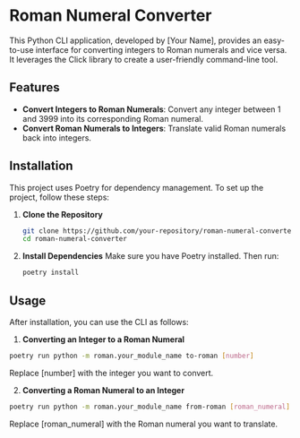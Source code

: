 # Roman Numeral Converter

This Python CLI application, developed by [Your Name], provides an easy-to-use interface for converting integers to Roman numerals and vice versa. It leverages the Click library to create a user-friendly command-line tool.

## Features

- **Convert Integers to Roman Numerals**: Convert any integer between 1 and 3999 into its corresponding Roman numeral.
- **Convert Roman Numerals to Integers**: Translate valid Roman numerals back into integers.

## Installation

This project uses Poetry for dependency management. To set up the project, follow these steps:

1. **Clone the Repository**

   ```bash
   git clone https://github.com/your-repository/roman-numeral-converter.git
   cd roman-numeral-converter
   ```
2. **Install Dependencies**
    Make sure you have Poetry installed. Then run:
    ```bash
    poetry install
    ```
## Usage
After installation, you can use the CLI as follows:

1. **Converting an Integer to a Roman Numeral**

```bash
poetry run python -m roman.your_module_name to-roman [number]
```
Replace [number] with the integer you want to convert.

2. **Converting a Roman Numeral to an Integer**

```bash
poetry run python -m roman.your_module_name from-roman [roman_numeral]
```
Replace [roman_numeral] with the Roman numeral you want to translate.
